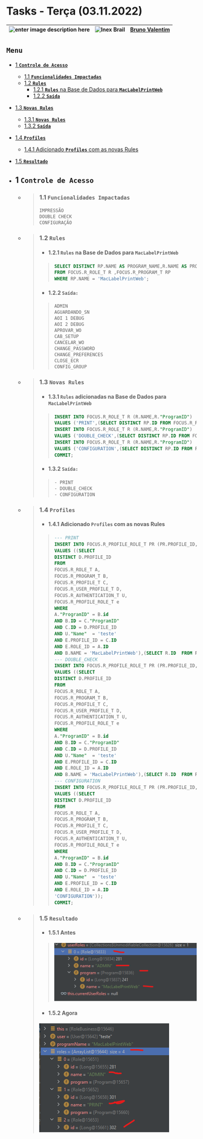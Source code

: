 # Tasks - Terça (03.11.2022)

| ![enter image description here](https://www.foxconn.com.br/img/logo.png) | ![Inex Brail](https://www.inexbr.com.br/wp-content/uploads/2022/07/logo-inex-azul.png) | [Bruno Valentim](mailto:Bruno.Valentim@inex.com.br) |
| :----------------------------------------------------------------------- | :------------------------------------------------------------------------------------: | --------------------------------------------------: |

## **`Menu`**  
  - [1 **`Controle de Acesso`**](#1-Controle-de-Acesso)  
    - [1.1 **`Funcionalidades Impactadas`**](#11-Funcionalidades-Impactadas)  
    - [1.2 **`Rules`**](#12-Rules)  
      - [1.2.1 **`Rules`** na Base de Dados para **`MacLabelPrintWeb`**](#121-Rules-na-Base-de-Dados-para-MacLabelPrintWeb)  
      - [1.2.2 **`Saída`**](#122-Saída)  
  - [1.3 **`Novas Rules`**](#13-Novas-Rules)  
    - [1.3.1 **`Novas Rules`**](#131-Rules-adicionadas-na-Base-de-Dados-para-MacLabelPrintWeb)  
    - [1.3.2 **`Saída`**](#132-Saída)  
  - [1.4 **`Profiles`**](#14-Profiles)  
    - [1.4.1 Adicionado **`Profiles`** com as novas Rules](#141-Adicionado-Profiles-com-as-novas-Rules)  
  - [1.5 **`Resultado`**](#15-Resultado)  
    
- ## 1 **`Controle de Acesso`**  
  - >### 1.1 **`Funcionalidades Impactadas`**  
    >```
    > IMPRESSÃO
    > DOUBLE CHECK
    > CONFIGURAÇÃO
    >```
  - >### 1.2 **`Rules`**
    > - #### 1.2.1 **`Rules`** na Base de Dados para **`MacLabelPrintWeb`**  
      >>```SQL
      >>SELECT DISTINCT RP.NAME AS PROGRAM_NAME,R.NAME AS PROGRAM_RULE
      >>FROM FOCUS.R_ROLE_T R ,FOCUS.R_PROGRAM_T RP 
      >>WHERE RP.NAME = 'MacLabelPrintWeb';
      >>```
    > - #### 1.2.2 **`Saída:`**  
      >>```
      >>ADMIN
      >>AGUARDANDO_SN  
      >>AOI 1 DEBUG  
      >>AOI 2 DEBUG  
      >>APROVAR_WO  
      >>CAB_SETUP  
      >>CANCELAR_WO  
      >>CHANGE_PASSWORD  
      >>CHANGE_PREFERENCES  
      >>CLOSE_ECR  
      >>CONFIG_GROUP  
      >>```      
  - >### 1.3 **`Novas Rules`**
    > - #### 1.3.1 `Rules` **adicionadas** na Base de Dados para **`MacLabelPrintWeb`**   
      >>```SQL
      >>INSERT INTO FOCUS.R_ROLE_T R (R.NAME,R."ProgramID") 
      >>VALUES ('PRINT',(SELECT DISTINCT RP.ID FROM FOCUS.R_PROGRAM_T RP WHERE RP.NAME = 'MacLabelPrintWeb'));
      >>INSERT INTO FOCUS.R_ROLE_T R (R.NAME,R."ProgramID") 
      >>VALUES ('DOUBLE_CHECK',(SELECT DISTINCT RP.ID FROM FOCUS.R_PROGRAM_T RP WHERE RP.NAME = 'MacLabelPrintWeb'));
      >>INSERT INTO FOCUS.R_ROLE_T R (R.NAME,R."ProgramID") 
      >>VALUES ('CONFIGURATION',(SELECT DISTINCT RP.ID FROM FOCUS.R_PROGRAM_T RP WHERE RP.NAME =  'MacLabelPrintWeb'));
      >>COMMIT;
      >>```
    > - #### 1.3.2 **`Saída:`**  
      >>```
      >> - PRINT
      >> - DOUBLE_CHECK
      >> - CONFIGURATION
      >>```
  - >### 1.4 **`Profiles`**
      > - #### 1.4.1 Adicionado **`Profiles`** com as novas Rules  
      >>```SQL
      >>--- PRINT
      >>INSERT INTO FOCUS.R_PROFILE_ROLE_T PR (PR.PROFILE_ID,PR.ROLE_ID) 
      >>VALUES ((SELECT 
      >>DISTINCT D.PROFILE_ID 
      >>FROM 
      >>FOCUS.R_ROLE_T A,
      >>FOCUS.R_PROGRAM_T B,
      >>FOCUS.R_PROFILE_T C,
      >>FOCUS.R_USER_PROFILE_T D,
      >>FOCUS.R_AUTHENTICATION_T U,
      >>FOCUS.R_PROFILE_ROLE_T e
      >>WHERE
      >>A."ProgramID" = B.id
      >>AND B.ID = C."ProgramID" 
      >>AND C.ID = D.PROFILE_ID 
      >>AND U."Name"  = 'teste' 
      >>AND E.PROFILE_ID = C.ID
      >>AND E.ROLE_ID = A.ID
      >>AND B.NAME = 'MacLabelPrintWeb'),(SELECT R.ID  FROM FOCUS.R_ROLE_T R WHERE R.NAME = 'PRINT'));
      >>--- DOUBLE_CHECK
      >>INSERT INTO FOCUS.R_PROFILE_ROLE_T PR (PR.PROFILE_ID,PR.ROLE_ID) 
      >>VALUES ((SELECT 
      >>DISTINCT D.PROFILE_ID 
      >>FROM 
      >>FOCUS.R_ROLE_T A,
      >>FOCUS.R_PROGRAM_T B,
      >>FOCUS.R_PROFILE_T C,
      >>FOCUS.R_USER_PROFILE_T D,
      >>FOCUS.R_AUTHENTICATION_T U,
      >>FOCUS.R_PROFILE_ROLE_T e
      >>WHERE
      >>A."ProgramID" = B.id
      >>AND B.ID = C."ProgramID" 
      >>AND C.ID = D.PROFILE_ID 
      >>AND U."Name"  = 'teste' 
      >>AND E.PROFILE_ID = C.ID
      >>AND E.ROLE_ID = A.ID
      >>AND B.NAME = 'MacLabelPrintWeb'),(SELECT R.ID  FROM FOCUS.R_ROLE_T R WHERE R.NAME = 'DOUBLE_CHECK'));
      >>--- CONFIGURATION
      >>INSERT INTO FOCUS.R_PROFILE_ROLE_T PR (PR.PROFILE_ID,PR.ROLE_ID) 
      >>VALUES ((SELECT 
      >>DISTINCT D.PROFILE_ID 
      >>FROM 
      >>FOCUS.R_ROLE_T A,
      >>FOCUS.R_PROGRAM_T B,
      >>FOCUS.R_PROFILE_T C,
      >>FOCUS.R_USER_PROFILE_T D,
      >>FOCUS.R_AUTHENTICATION_T U,
      >>FOCUS.R_PROFILE_ROLE_T e
      >>WHERE
      >>A."ProgramID" = B.id
      >>AND B.ID = C."ProgramID" 
      >>AND C.ID = D.PROFILE_ID 
      >>AND U."Name"  = 'teste' 
      >>AND E.PROFILE_ID = C.ID
      >>AND E.ROLE_ID = A.ID
      >>'CONFIGURATION'));
      >>COMMIT;
      >>```  
  - >### 1.5 **`Resultado`**  
    > - #### 1.5.1 **Antes**
    >>![](img/roles_on_db.png)
    > - #### 1.5.2 **Agora**
    >
    >![](img/profiles_on_db.png)